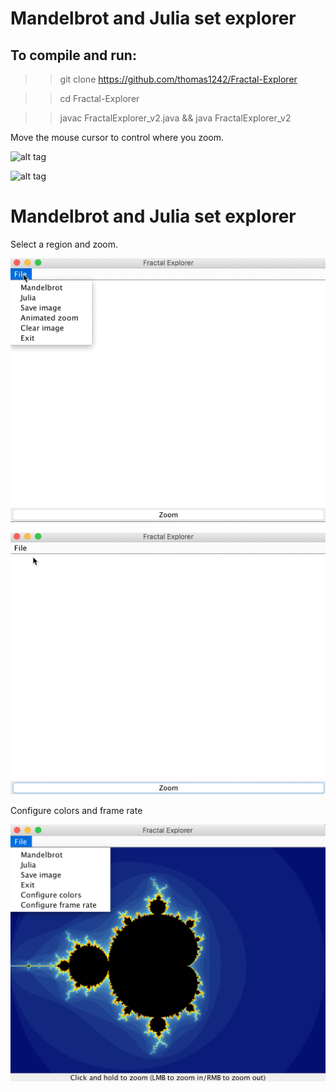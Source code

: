 # Mandelbrot and Julia set explorer 
<!-- ## Coursework from Dave Small's Intro to Digital Arts & Sciences. -->

## To compile and run:

>> git clone https://github.com/thomas1242/Fractal-Explorer

>> cd Fractal-Explorer

>> javac FractalExplorer_v2.java && java FractalExplorer_v2


Move the mouse cursor to control where you zoom.


 ![alt tag](images/demo_10.gif)
 
 
 ![alt tag](images/zoomoutjulia.gif)


# Mandelbrot and Julia set explorer

Select a region and zoom.

 ![alt tag](images/mandelbrot.gif)
 
 ![alt tag](images/julia.gif)
 
Configure colors and frame rate

 ![alt tage](images/menu.png)
